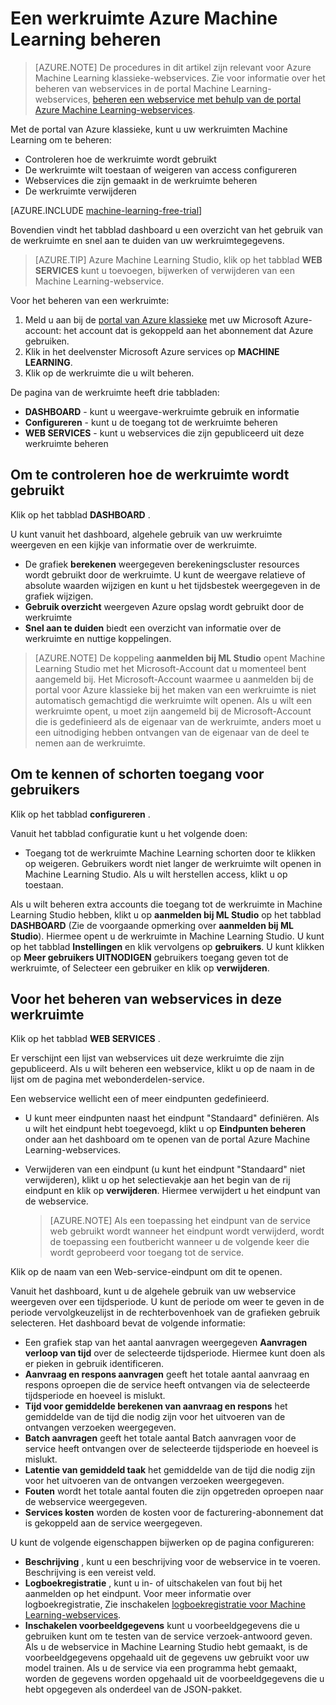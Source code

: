 <properties
    pageTitle="Een Machine Learning-werkruimte beheren | Microsoft Azure"
    description="De toegang tot Azure Machine Learning-werkruimten beheren en te implementeren en te beheren ML API-webservices"
    services="machine-learning"
    documentationCenter=""
    authors="garyericson"
    manager="jhubbard"
    editor="cgronlun"/>

<tags
    ms.service="machine-learning"
    ms.workload="data-services"
    ms.tgt_pltfrm="na"
    ms.devlang="na"
    ms.topic="article"
    ms.date="10/05/2016"
    ms.author="garye"/>


# <a name="manage-an-azure-machine-learning-workspace"></a>Een werkruimte Azure Machine Learning beheren

>[AZURE.NOTE] De procedures in dit artikel zijn relevant voor Azure Machine Learning klassieke-webservices. Zie voor informatie over het beheren van webservices in de portal Machine Learning-webservices, [beheren een webservice met behulp van de portal Azure Machine Learning-webservices](machine-learning-manage-new-webservice.md).

Met de portal van Azure klassieke, kunt u uw werkruimten Machine Learning om te beheren:

- Controleren hoe de werkruimte wordt gebruikt
- De werkruimte wilt toestaan of weigeren van access configureren
- Webservices die zijn gemaakt in de werkruimte beheren
- De werkruimte verwijderen

[AZURE.INCLUDE [machine-learning-free-trial](../../includes/machine-learning-free-trial.md)]

Bovendien vindt het tabblad dashboard u een overzicht van het gebruik van de werkruimte en snel aan te duiden van uw werkruimtegegevens.  

> [AZURE.TIP] Azure Machine Learning Studio, klik op het tabblad **WEB SERVICES** kunt u toevoegen, bijwerken of verwijderen van een Machine Learning-webservice.

Voor het beheren van een werkruimte:

1.  Meld u aan bij de [portal van Azure klassieke](https://manage.windowsazure.com/) met uw Microsoft Azure-account: het account dat is gekoppeld aan het abonnement dat Azure gebruiken.
2.  Klik in het deelvenster Microsoft Azure services op **MACHINE LEARNING**.
3.  Klik op de werkruimte die u wilt beheren.

De pagina van de werkruimte heeft drie tabbladen:

- **DASHBOARD** - kunt u weergave-werkruimte gebruik en informatie
- **Configureren** - kunt u de toegang tot de werkruimte beheren
- **WEB SERVICES** - kunt u webservices die zijn gepubliceerd uit deze werkruimte beheren

## <a name="to-monitor-how-the-workspace-is-being-used"></a>Om te controleren hoe de werkruimte wordt gebruikt

Klik op het tabblad **DASHBOARD** .

U kunt vanuit het dashboard, algehele gebruik van uw werkruimte weergeven en een kijkje van informatie over de werkruimte.

- De grafiek **berekenen** weergegeven berekeningscluster resources wordt gebruikt door de werkruimte. U kunt de weergave relatieve of absolute waarden wijzigen en kunt u het tijdsbestek weergegeven in de grafiek wijzigen.
- **Gebruik overzicht** weergeven Azure opslag wordt gebruikt door de werkruimte
- **Snel aan te duiden** biedt een overzicht van informatie over de werkruimte en nuttige koppelingen.

> [AZURE.NOTE] De koppeling **aanmelden bij ML Studio** opent Machine Learning Studio met het Microsoft-Account dat u momenteel bent aangemeld bij. Het Microsoft-Account waarmee u aanmelden bij de portal voor Azure klassieke bij het maken van een werkruimte is niet automatisch gemachtigd die werkruimte wilt openen. Als u wilt een werkruimte opent, u moet zijn aangemeld bij de Microsoft-Account die is gedefinieerd als de eigenaar van de werkruimte, anders moet u een uitnodiging hebben ontvangen van de eigenaar van de deel te nemen aan de werkruimte.


## <a name="to-grant-or-suspend-access-for-users"></a>Om te kennen of schorten toegang voor gebruikers ##

Klik op het tabblad **configureren** .

Vanuit het tabblad configuratie kunt u het volgende doen:

- Toegang tot de werkruimte Machine Learning schorten door te klikken op weigeren. Gebruikers wordt niet langer de werkruimte wilt openen in Machine Learning Studio. Als u wilt herstellen access, klikt u op toestaan.

Als u wilt beheren extra accounts die toegang tot de werkruimte in Machine Learning Studio hebben, klikt u op **aanmelden bij ML Studio** op het tabblad **DASHBOARD** (Zie de voorgaande opmerking over **aanmelden bij ML Studio**). Hiermee opent u de werkruimte in Machine Learning Studio. U kunt op het tabblad **Instellingen** en klik vervolgens op **gebruikers**. U kunt klikken op **Meer gebruikers UITNODIGEN** gebruikers toegang geven tot de werkruimte, of Selecteer een gebruiker en klik op **verwijderen**.


## <a name="to-manage-web-services-in-this-workspace"></a>Voor het beheren van webservices in deze werkruimte

Klik op het tabblad **WEB SERVICES** .

Er verschijnt een lijst van webservices uit deze werkruimte die zijn gepubliceerd.
Als u wilt beheren een webservice, klikt u op de naam in de lijst om de pagina met webonderdelen-service.

Een webservice wellicht een of meer eindpunten gedefinieerd.

- U kunt meer eindpunten naast het eindpunt "Standaard" definiëren. Als u wilt het eindpunt hebt toegevoegd, klikt u op **Eindpunten beheren** onder aan het dashboard om te openen van de portal Azure Machine Learning-webservices.

- Verwijderen van een eindpunt (u kunt het eindpunt "Standaard" niet verwijderen), klikt u op het selectievakje aan het begin van de rij eindpunt en klik op **verwijderen**. Hiermee verwijdert u het eindpunt van de webservice.

    > [AZURE.NOTE] Als een toepassing het eindpunt van de service web gebruikt wordt wanneer het eindpunt wordt verwijderd, wordt de toepassing een foutbericht wanneer u de volgende keer die wordt geprobeerd voor toegang tot de service.

Klik op de naam van een Web-service-eindpunt om dit te openen. 

Vanuit het dashboard, kunt u de algehele gebruik van uw webservice weergeven over een tijdsperiode. U kunt de periode om weer te geven in de periode vervolgkeuzelijst in de rechterbovenhoek van de grafieken gebruik selecteren. Het dashboard bevat de volgende informatie:

- Een grafiek stap van het aantal aanvragen weergegeven **Aanvragen verloop van tijd** over de selecteerde tijdsperiode. Hiermee kunt doen als er pieken in gebruik identificeren.
- **Aanvraag en respons aanvragen** geeft het totale aantal aanvraag en respons oproepen die de service heeft ontvangen via de selecteerde tijdsperiode en hoeveel is mislukt.
- **Tijd voor gemiddelde berekenen van aanvraag en respons** het gemiddelde van de tijd die nodig zijn voor het uitvoeren van de ontvangen verzoeken weergegeven.
- **Batch aanvragen** geeft het totale aantal Batch aanvragen voor de service heeft ontvangen over de selecteerde tijdsperiode en hoeveel is mislukt.
- **Latentie van gemiddeld taak** het gemiddelde van de tijd die nodig zijn voor het uitvoeren van de ontvangen verzoeken weergegeven.
- **Fouten** wordt het totale aantal fouten die zijn opgetreden oproepen naar de webservice weergegeven.
- **Services kosten** worden de kosten voor de facturering-abonnement dat is gekoppeld aan de service weergegeven.

U kunt de volgende eigenschappen bijwerken op de pagina configureren:

* **Beschrijving** , kunt u een beschrijving voor de webservice in te voeren. Beschrijving is een vereist veld.
* **Logboekregistratie** , kunt u in- of uitschakelen van fout bij het aanmelden op het eindpunt. Voor meer informatie over logboekregistratie, Zie inschakelen [logboekregistratie voor Machine Learning-webservices](machine-learning-web-services-logging.md).
* **Inschakelen voorbeeldgegevens** kunt u voorbeeldgegevens die u gebruiken kunt om te testen van de service verzoek-antwoord geven. Als u de webservice in Machine Learning Studio hebt gemaakt, is de voorbeeldgegevens opgehaald uit de gegevens uw gebruikt voor uw model trainen. Als u de service via een programma hebt gemaakt, worden de gegevens worden opgehaald uit de voorbeeldgegevens die u hebt opgegeven als onderdeel van de JSON-pakket.

[consume]: machine-learning-consume-web-services.md
[marketplace]: machine-learning-publish-web-service-to-azure-marketplace.md
